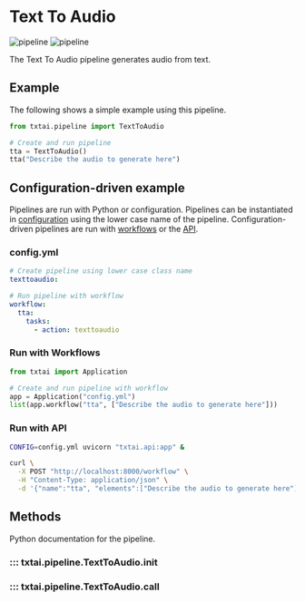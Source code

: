 # Text To Audio

![pipeline](../../images/pipeline.png#only-light)
![pipeline](../../images/pipeline-dark.png#only-dark)

The Text To Audio pipeline generates audio from text.

## Example

The following shows a simple example using this pipeline.

```python
from txtai.pipeline import TextToAudio

# Create and run pipeline
tta = TextToAudio()
tta("Describe the audio to generate here")
```

## Configuration-driven example

Pipelines are run with Python or configuration. Pipelines can be instantiated in [configuration](../../../api/configuration/#pipeline) using the lower case name of the pipeline. Configuration-driven pipelines are run with [workflows](../../../workflow/#configuration-driven-example) or the [API](../../../api#local-instance).

### config.yml
```yaml
# Create pipeline using lower case class name
texttoaudio:

# Run pipeline with workflow
workflow:
  tta:
    tasks:
      - action: texttoaudio
```

### Run with Workflows

```python
from txtai import Application

# Create and run pipeline with workflow
app = Application("config.yml")
list(app.workflow("tta", ["Describe the audio to generate here"]))
```

### Run with API

```bash
CONFIG=config.yml uvicorn "txtai.api:app" &

curl \
  -X POST "http://localhost:8000/workflow" \
  -H "Content-Type: application/json" \
  -d '{"name":"tta", "elements":["Describe the audio to generate here"]}'
```

## Methods

Python documentation for the pipeline.

### ::: txtai.pipeline.TextToAudio.__init__
### ::: txtai.pipeline.TextToAudio.__call__
